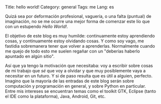 Title: hello world!
Category: general
Tags: me
Lang: es

Quizá sea por deformación profesional, vaguería, o una falta (puntual) de
imaginación, no se me ocurre una mejor forma de comenzar este lío que con un
estupendo *Hello World!*.

El objetivo de este blog es muy humilde: continuamente estoy aprendiendo cosas,
y continuamente estoy olvidando cosas. Y como soy vago, me fastidia sobremanera
tener que volver a aprenderlas. Normalmente cuando me quejo de todo esto me
suelen regañar con un  "deberías haberlo apuntado en algún sitio".

Así que ya
tengo la motivación que necesitaba: voy a escribir sobre cosas de mi trabajo
que *sé* que voy a olvidar y que muy posiblemente vaya a necesitar en un
futuro. Y si de paso resulta que es útil a alguien, perfecto. Imagino que la
mayoría de las entradas de este blog serán sobre computación y
programación en general, y sobre Python en particular. Entre mis intereses se
encuentran temas como el toolkit GTK, Eclipse (tanto el IDE como la
plataforma), Java, Android, Git, etc.

